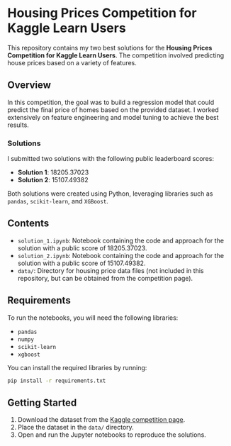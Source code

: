 
# Housing Prices Competition for Kaggle Learn Users

This repository contains my two best solutions for the **Housing Prices Competition for Kaggle Learn Users**. The competition involved predicting house prices based on a variety of features.

## Overview

In this competition, the goal was to build a regression model that could predict the final price of homes based on the provided dataset. I worked extensively on feature engineering and model tuning to achieve the best results.

### Solutions

I submitted two solutions with the following public leaderboard scores:
- **Solution 1**: 18205.37023
- **Solution 2**: 15107.49382

Both solutions were created using Python, leveraging libraries such as `pandas`, `scikit-learn`, and `XGBoost`. 

## Contents

- `solution_1.ipynb`: Notebook containing the code and approach for the solution with a public score of 18205.37023.
- `solution_2.ipynb`: Notebook containing the code and approach for the solution with a public score of 15107.49382.
- `data/`: Directory for housing price data files (not included in this repository, but can be obtained from the competition page).

## Requirements

To run the notebooks, you will need the following libraries:
- `pandas`
- `numpy`
- `scikit-learn`
- `xgboost`

You can install the required libraries by running:
```bash
pip install -r requirements.txt
```

## Getting Started

1. Download the dataset from the [Kaggle competition page](https://www.kaggle.com/competitions/home-data-for-ml-coursee).
2. Place the dataset in the `data/` directory.
3. Open and run the Jupyter notebooks to reproduce the solutions.
